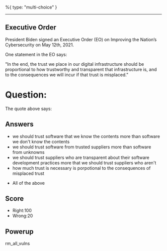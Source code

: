 %{
 type: "multi-choice"
}

---
## Executive Order
President Biden signed an
Executive Order (EO) on Improving the Nation’s Cybersecurity
on May 12th, 2021.

One statement in the EO says:

"In the end, the trust we place in our digital infrastructure should be proportional to how trustworthy and transparent that infrastructure is, and to the consequences we will incur if that trust is misplaced."

# Question:
The quote above says:

## Answers
- we should trust software that we know the contents more than software we don't know the contents
- we should trust software from trusted suppliers more than software from unknowns
- we should trust suppliers who are transparent about their software development practices  more that we should trust suppliers who aren't
- how much trust is necessary is porpotional to the consequences of misplaced trust
* All of the above

## Score
- Right:100
- Wrong:20

## Powerup
rm_all_vulns
